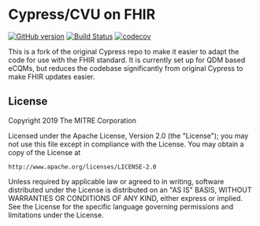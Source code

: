 Cypress/CVU on FHIR
=========

[![GitHub version](https://badge.fury.io/gh/projecttacoma%2Fcvu-fhir.svg)](https://badge.fury.io/gh/projecttacoma%2Fcvu-fhir)
[![Build Status](https://travis-ci.com/projecttacoma/cvu-fhir.svg?branch=master)](https://travis-ci.com/projecttacoma/cvu-fhir)
[![codecov](https://codecov.io/gh/projecttacoma/cvu-fhir/branch/master/graph/badge.svg)](https://codecov.io/gh/projecttacoma/cvu-fhir)

This is a fork of the original Cypress repo to make it easier to adapt the code for use with the FHIR standard. It is currently set up for QDM based eCQMs, but reduces the codebase significantly from original Cypress to make FHIR updates easier.

License
-------

Copyright 2019 The MITRE Corporation

Licensed under the Apache License, Version 2.0 (the "License");
you may not use this file except in compliance with the License.
You may obtain a copy of the License at

    http://www.apache.org/licenses/LICENSE-2.0

Unless required by applicable law or agreed to in writing, software
distributed under the License is distributed on an "AS IS" BASIS,
WITHOUT WARRANTIES OR CONDITIONS OF ANY KIND, either express or implied.
See the License for the specific language governing permissions and
limitations under the License.

